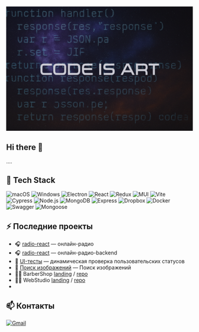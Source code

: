 ![](./poster.png)
## Hi there 👋

....

## 🧰 Tech Stack

![macOS](https://img.shields.io/badge/-macOS-black?logo=apple)
![Windows](https://img.shields.io/badge/-Windows-0078D6?logo=windows&logoColor=white)
![Electron](https://img.shields.io/badge/-Electron-47848F?logo=electron&logoColor=white)
![React](https://img.shields.io/badge/-React-20232A?logo=react&logoColor=61DAFB)
![Redux](https://img.shields.io/badge/-Redux-764ABC?logo=redux&logoColor=white)
![MUI](https://img.shields.io/badge/-MUI-007FFF?logo=mui&logoColor=white)
![Vite](https://img.shields.io/badge/-Vite-646CFF?logo=vite&logoColor=white)
![Cypress](https://img.shields.io/badge/-Cypress-17202C?logo=cypress&logoColor=white)
![Node.js](https://img.shields.io/badge/-Node.js-339933?logo=node.js&logoColor=white)
![MongoDB](https://img.shields.io/badge/-MongoDB-47A248?logo=mongodb&logoColor=white)
![Express](https://img.shields.io/badge/-Express-000000?logo=express&logoColor=white)
![Dropbox](https://img.shields.io/badge/-Dropbox-0061FF?logo=dropbox&logoColor=white)
![Docker](https://img.shields.io/badge/-Docker-2496ED?logo=docker&logoColor=white)
![Swagger](https://img.shields.io/badge/-Swagger-85EA2D?logo=swagger&logoColor=black)
![Mongoose](https://img.shields.io/badge/-Mongoose-880000?logoColor=white)



## ⚡ Последние проекты
- 🎧 [radio-react](https://github.com/wolk8506/radio-react) — онлайн-радио
- 🎧 [radio-react](https://github.com/wolk8506/radio-react-backend) — онлайн-радио-backend
- 🧪 [UI-тесты](https://github.com/...) — динамическая проверка пользовательских статусов
- 🌄 [Поиск изображений](https://wolk8506.github.io/goit-react-hw-04-images/) — Поиск изображений
- 💇‍♂️ BarberShop [landing](https://wolk8506.github.io/barbershop/) / [repo](https://github.com/wolk8506/barbershop)
- 👨‍💻 WebStudio [landing](https://wolk8506.github.io/webstudio/) / [repo](https://github.com/wolk8506/webstudio)
- 


## 📫 Контакты
[![Gmail](https://img.shields.io/badge/-your.email@example.com-D14836?logo=gmail&logoColor=white)](mailto:your.email@example.com)

